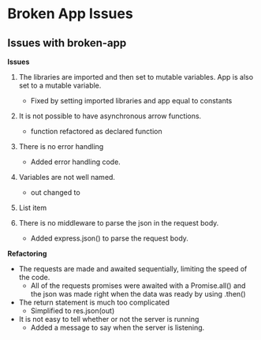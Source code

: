 # Broken App Issues
## Issues with broken-app

**Issues**
 1. The libraries are imported and then set to mutable variables. App is also set to a mutable variable.
	 - Fixed by setting imported libraries and app equal to constants	
 2. It is not possible to have asynchronous arrow functions.
	 - function refactored as declared function
 3. There is no error handling
	 - Added error handling code.
 4. Variables are not well named.
	 - out changed to 
 5. List item

6. There is no middleware to parse the json in the request body.
	 - Added express.json() to parse the request body.

**Refactoring**
 - The requests are made and awaited sequentially, limiting the speed of the code.
	 - All of the requests promises were awaited with a Promise.all() and the json was made right when the data was ready by using .then()
 - The return statement is much too complicated
	 - Simplified to res.json(out)
- It is not easy to tell whether or not the server is running
	- Added a message to say when the server is listening.